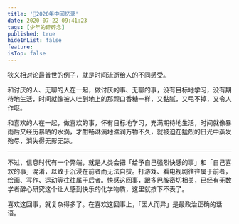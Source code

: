 ```yaml
---
title: '📅2020年中回忆录'
date: 2020-07-22 09:41:23
tags: [少年的碎碎念]
published: true
hideInList: false
feature: 
isTop: false
---
```


狭义相对论最普世的例子，就是时间流逝给人的不同感受。

和讨厌的人、无聊的人在一起，做讨厌的事、无聊的事，没有目标地学习，没有期待地生活，时间就像被人吐到地上的那颗口香糖一样，又黏腻，又甩不掉，又令人作呕。

和喜欢的人在一起，做喜欢的事，怀有目标地学习，充满期待地生活，时间就像暴雨后又经历暴晒的水滴，才酣畅淋漓地滋润万物不久，就被迫在猛烈的日光中蒸发殆尽，消失得无影无踪。

---

不过，信息时代有一个弊端，就是人类会把「给予自己强烈快感的事」和「自己喜欢的事」混淆，以致于沉浸在前者而无法自拔。打游戏、看电视剧往往属于前者，绘画、写作、运动等往往属于后者。快感这回事，跟多巴胺密切相关，已经有无数学者醉心研究这个让人感到快乐的化学物质，这里就按下不表了。

喜欢这回事，就复杂得多了。在喜欢这回事上，「因人而异」是最政治正确的话语。